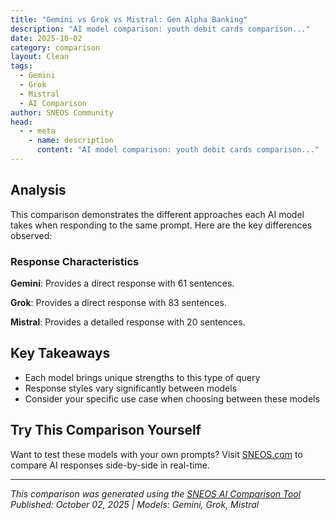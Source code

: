 ```yaml
---
title: "Gemini vs Grok vs Mistral: Gen Alpha Banking"
description: "AI model comparison: youth debit cards comparison..."
date: 2025-10-02
category: comparison
layout: Clean
tags:
  - Gemini
  - Grok
  - Mistral
  - AI Comparison
author: SNEOS Community
head:
  - - meta
    - name: description
      content: "AI model comparison: youth debit cards comparison..."
---
```


<ChatComparison
  title="Gemini vs Grok vs Mistral: Gen Alpha Banking"
  prompt="youth debit cards comparison"
  :responses='{
    "Gemini": "Okay, let\u0027s compare youth debit cards.  To give you the best comparison, I need a little more information about what you\u0027re looking for.  However, I can provide a general overview of common factors and popular card options:\n\n**Factors to Consider When Choosing a Youth Debit Card:**\n\n*   **Age Requirements:** What is the minimum age to get the card?  Some are available as young as 6, while others start around 13.\n\n*   **Fees:**\n    *   **Monthly Fees:**  Many cards are moving away from monthly fees, but it\u0027s still something to check.\n    *   **ATM Fees:**  Are there fees for using ATMs outside of the network?\n    *   **Overdraft Fees:**  Crucially, many youth debit cards *do not* allow overdrafts, which can be a major benefit. Check if the card allows overdraft and associated fees.\n    *   **Foreign Transaction Fees:**  Relevant if the card will be used internationally.\n    *   **Replacement Card Fees:**\n\n*   **Spending Limits:** Daily or monthly spending limits are common and can help manage finances.  Consider ATM withdrawal limits as well.\n\n*   **Parental Controls:** This is a HUGE factor. Look for features like:\n    *   **Spending Limits:** Set daily, weekly, or monthly limits.\n    *   **Spending Categories:** Restrict spending at certain types of merchants (e.g., fast food, online gaming).\n    *   **Location Tracking:** Some apps allow you to see where the card is being used.\n    *   **Real-time Notifications:**  Receive alerts when the card is used.\n    *   **Card Lock/Unlock:**  The ability to instantly lock the card if it\u0027s lost or stolen.\n    *   **Transaction Monitoring:**  View all transactions and account balances.\n    *   **Allowance Automation:** Set up recurring allowance payments.\n    *   **Chores \u0026 Rewards:**  Some apps integrate chore tracking and allow you to reward kids for completing tasks.\n\n*   **Educational Features:** Some cards and apps include tools to teach kids about budgeting, saving, and investing.\n\n*   **FDIC Insurance:** Make sure the card is FDIC-insured (or equivalent coverage for credit unions). This protects your money up to $250,000 per depositor, per insured bank.\n\n*   **Mobile App:** The app is the central hub for managing the card, so it should be user-friendly and feature-rich.  Consider both the parent\u0027s and the child\u0027s perspectives when evaluating the app.\n\n*   **Security:**  Look for cards with strong security features, like fraud monitoring and the ability to easily report a lost or stolen card.\n\n*   **Reload Options:** How easy is it to add money to the card? Options include:\n    *   Bank transfer\n    *   Debit card transfer\n    *   Direct deposit (if the child has a job)\n    *   Cash reload at retail locations (may incur fees)\n\n*   **Customer Support:**  How easy is it to get help if you have a problem?\n\n**Popular Youth Debit Card Options (General Overview):**\n\n*   **Greenlight:**  One of the most popular options.  Strong parental controls, educational features, chore tracking, and investment options (for older teens with parental approval).  Subscription fee.\n\n*   **BusyKid:** Focuses on chore tracking and allowance automation.  Kids can earn, save, share, and invest. Subscription fee.\n\n*   **GoHenry:**  Solid parental controls, spending limits, and real-time notifications. Customizable cards. Subscription fee.\n\n*   **Step:** Combines a secured credit card (for building credit) with a spending account.  No interest or fees.  Requires a parent or guardian to be a co-signer.\n\n*   **Chase First Banking:** Designed for Chase customers.  Good parental controls and no monthly fee. Requires a linked Chase checking account.\n\n*   **Capital One MONEY Teen Checking Account:**  Good for teens and pre-teens. No monthly fee, and it earns interest.  Requires a parent or guardian to be a co-signer.\n\n*   **Copper:** Debit card and app designed to teach teens about money. Parental controls and educational resources.\n\n*   **Akouba:** Debit card and app to help kids and teens manage their finances. Parents can set spending limits, track spending and set tasks to earn money.\n\n**Comparison Table (General - Specifics Will Vary):**\n\n| Feature              | Greenlight        | BusyKid          | GoHenry         | Step               | Chase First Banking | Capital One MONEY | Copper             | Akouba             |\n|-----------------------|-------------------|-------------------|-------------------|--------------------|----------------------|----------------------|--------------------|--------------------|\n| **Monthly Fee**      | Yes              | Yes              | Yes              | No                 | No                   | No                   | Possible          | Possible             |\n| **Parental Controls** | Excellent         | Good             | Excellent         | Good               | Good                | Good                | Good                | Good                |\n| **Age Range**         | Varies          | Varies          | Varies          | Varies             | Varies              | Varies              | Varies          | Varies          |\n| **Educational Tools** | Yes              | Yes              | Yes              | Limited            | Limited             | Limited            | Yes          | Yes          |\n| **Chores/Allowance**  | Yes              | Yes              | Yes              | No                 | No                   | No                   | Possible          | Yes             |\n| **Investment Options**| Yes (Higher Tier)| Yes              | No               | No                 | No                   | No                   | No                | No                |\n\n**To give you a more tailored recommendation, please tell me:**\n\n*   **What is the age(s) of the child(ren) who will be using the card?**\n*   **What are your most important priorities in a youth debit card (e.g., low fees, strong parental controls, educational features)?**\n*   **Do you already bank with a particular institution (e.g., Chase, Capital One)?**\n*   **Are you interested in investment options for older teens?**\n\nOnce I have this information, I can provide a more detailed and relevant comparison.\n",
    "Grok": "Comparing youth debit cards can help parents and young users choose the best option based on features, fees, parental controls, and educational tools. Youth debit cards are typically designed for children and teens under 18, often linked to a parent\u2019s account, and aim to teach financial responsibility. Below is a comparison of some popular youth debit cards in the U.S. and their key features. Note that offerings can vary by region and may change over time, so always check the latest terms on the provider\u0027s website. I\u2019ll focus on widely recognized options like Greenlight, GoHenry, Current, and Step.\n\n### 1. Greenlight\n- **Target Age**: 8-18 years\n- **Monthly Fee**: $4.99-$14.98 (depending on plan; Greenlight Core is $4.99, Greenlight Max and Infinity are higher with added benefits)\n- **Key Features**:\n  - Strong parental controls: Set spending limits, block specific stores, and receive real-time transaction alerts.\n  - Chore management: Link allowance to completed chores.\n  - Savings goals and interest: Kids can earn up to 5% on savings (with higher-tier plans).\n  - Investing options: Greenlight Max and Infinity allow fractional stock investments for financial education.\n  - Customizable debit card with child\u2019s photo (for a fee).\n- **ATM Fees**: $0 for in-network ATMs; fees may apply for out-of-network.\n- **Pros**:\n  - Comprehensive financial education tools.\n  - Flexible plans with added perks like identity theft protection (higher tiers).\n- **Cons**:\n  - Monthly subscription cost can add up.\n  - Replacement card fee ($3.50 unless on higher plans).\n\n### 2. GoHenry\n- **Target Age**: 6-18 years\n- **Monthly Fee**: $4.99 per child (first month often free with promotions)\n- **Key Features**:\n  - Parental controls: Set spending rules, block/unblock card, and monitor transactions.\n  - Money Missions: Interactive financial literacy lessons and quizzes.\n  - Custom cards: Kids can personalize their card design.\n  - Allowance automation: Schedule regular deposits.\n- **ATM Fees**: $1.50 per withdrawal in the U.S.; additional fees may apply internationally.\n- **Pros**:\n  - Strong focus on financial education with engaging content.\n  - Easy-to-use app for both parents and kids.\n- **Cons**:\n  - No interest on savings or investing features.\n  - Fees for ATM use and card replacement ($3.99).\n\n### 3. Current (Teen Banking)\n- **Target Age**: 13-17 years (requires parental consent)\n- **Monthly Fee**: $0 (no subscription fee)\n- **Key Features**:\n  - No minimum balance or overdraft fees.\n  - Early direct deposit: Get paid up to 2 days faster.\n  - Spending insights: Track spending habits via the app.\n  - Limited parental controls compared to others; parent must co-own the account.\n- **ATM Fees**: $0 at over 40,000 Allpoint ATMs; out-of-network fees apply.\n- **Pros**:\n  - Free to use with no monthly cost.\n  - Good for older teens who want independence.\n- **Cons**:\n  - Fewer parental controls and educational tools.\n  - No savings interest or chore features.\n\n### 4. Step\n- **Target Age**: 13-18 years (parental sponsorship required)\n- **Monthly Fee**: $0 (no subscription fee)\n- **Key Features**:\n  - Builds credit history: Reports positive payment behavior to credit bureaus (unique feature).\n  - No fees for overdrafts, minimum balance, or maintenance.\n  - Savings goals: Helps teens set and track financial targets.\n  - Parental oversight: Parents can monitor activity and fund the account.\n- **ATM Fees**: $0 at over 30,000 ATMs; out-of-network fees apply.\n- **Pros**:\n  - Free to use with credit-building potential.\n  - Focus on financial independence for teens.\n- **Cons**:\n  - Limited parental controls compared to Greenlight or GoHenry.\n  - No educational games or chore tracking.\n\n### Comparison Table\n\n| Feature              | Greenlight              | GoHenry             | Current            | Step              |\n|----------------------|-------------------------|---------------------|--------------------|-------------------|\n| **Target Age**       | 8-18                   | 6-18               | 13-17             | 13-18            |\n| **Monthly Fee**      | $4.99-$14.98          | $4.99/child        | $0                | $0               |\n| **Parental Controls**| Strong (limits, alerts)| Strong (limits, alerts) | Moderate         | Moderate         |\n| **Financial Education** | Savings, investing   | Money Missions     | Basic tracking    | Savings goals    |\n| **ATM Fees**         | $0 in-network         | $1.50/withdrawal   | $0 in-network     | $0 in-network    |\n| **Unique Feature**   | Investing options     | Custom card designs| Early payday      | Credit building  |\n| **Card Replacement Fee** | $3.50 (free on higher plans) | $3.99         | Varies            | $5               |\n\n### Key Considerations When Choosing\n1. **Age of Child**: Younger kids (under 13) may benefit more from GoHenry or Greenlight due to stricter parental controls and educational content. Older teens might prefer Step or Current for more independence.\n2. **Cost**: If budget is a concern, Current and Step are fee-free, while Greenlight and GoHenry offer more features for a monthly cost.\n3. **Parental Oversight**: Greenlight and GoHenry excel in detailed controls and notifications, ideal for parents wanting close monitoring.\n4. **Financial Education**: Greenlight offers savings interest and investing, while GoHenry focuses on interactive lessons. Step emphasizes credit-building, which is rare for this age group.\n5. **Additional Needs**: Consider if features like chore tracking (Greenlight) or early credit history (Step) align with your goals.\n\n### Recommendation\n- **Best Overall for Younger Kids**: Greenlight \u2013 Comprehensive tools, savings incentives, and parental controls.\n- **Best for Budget-Conscious Families**: Step or Current \u2013 No fees and still offers basic teen banking features.\n- **Best for Financial Literacy**: GoHenry \u2013 Engaging lessons for younger children.\n- **Best for Teens Building Credit**: Step \u2013 Unique credit-building feature for future financial health.\n\nAlways review the latest terms, fee structures, and security features (like FDIC insurance on linked accounts) before signing up. Many of these services offer free trials or first-month-free promotions, so you can test them out. If you\u2019re in a specific region or looking for a local bank option, let me know, and I can research additional youth debit cards tailored to your area! Which features matter most to you?",
    "Mistral": "Choosing the right youth debit card can help young people learn about financial responsibility while providing them with a convenient way to manage their money. Here\u0027s a comparison of some popular youth debit cards:\n\n### 1. **Greenlight**\n- **Age Range**: 6-18 years\n- **Fees**: $4.99 per month for up to 5 kids\n- **Features**:\n  - Parental controls for spending limits and categories\n  - Educational content on financial literacy\n  - Savings and investment options\n  - Real-time alerts and transaction monitoring\n\n### 2. **FamZoo**\n- **Age Range**: All ages\n- **Fees**: $5.99 per month for up to 4 cards\n- **Features**:\n  - Parental controls for spending and saving\n  - Allowance and chore management\n  - Financial education tools\n  - Customizable card designs\n\n### 3. **Current**\n- **Age Range**: 13-18 years\n- **Fees**: $36 per year\n- **Features**:\n  - Parental controls for spending limits and categories\n  - Savings goals and round-up savings\n  - Financial education tools\n  - Real-time alerts and transaction monitoring\n\n### 4. **GoHenry**\n- **Age Range**: 6-18 years\n- **Fees**: $3.99 per month\n- **Features**:\n  - Parental controls for spending limits and categories\n  - Savings goals and round-up savings\n  - Financial education tools\n  - Real-time alerts and transaction monitoring\n\n### 5. **BusyKid**\n- **Age Range**: All ages\n- **Fees**: $3.99 per month for up to 5 kids\n- **Features**:\n  - Parental controls for spending and saving\n  - Allowance and chore management\n  - Financial education tools\n  - Investment options\n\n### 6. **Step**\n- **Age Range**: 13-18 years\n- **Fees**: Free\n- **Features**:\n  - Parental controls for spending limits and categories\n  - Savings goals and round-up savings\n  - Financial education tools\n  - Real-time alerts and transaction monitoring\n\n### 7. **Copper**\n- **Age Range**: 13-18 years\n- **Fees**: Free\n- **Features**:\n  - Parental controls for spending limits and categories\n  - Savings goals and round-up savings\n  - Financial education tools\n  - Real-time alerts and transaction monitoring\n\n### Key Considerations:\n- **Fees**: Some cards have monthly or annual fees, while others are free.\n- **Parental Controls**: Look for features that allow parents to set spending limits and monitor transactions.\n- **Educational Tools**: Many cards offer financial education resources to help kids learn about money management.\n- **Savings Options**: Some cards include savings goals and investment options to encourage saving.\n- **Age Range**: Ensure the card is suitable for the age of the child.\n\n### Conclusion:\nEach of these youth debit cards offers unique features and benefits. The best choice depends on your specific needs, such as budget, parental control preferences, and the age of the child. It\u0027s also a good idea to read reviews and check for any additional fees or limitations before making a decision."
  }'
  published-date="09:07"
/>

## Analysis

This comparison demonstrates the different approaches each AI model takes when responding to the same prompt. Here are the key differences observed:

### Response Characteristics

**Gemini**: Provides a direct response with 61 sentences. 

**Grok**: Provides a direct response with 83 sentences. 

**Mistral**: Provides a detailed response with 20 sentences. 

## Key Takeaways

- Each model brings unique strengths to this type of query
- Response styles vary significantly between models
- Consider your specific use case when choosing between these models

## Try This Comparison Yourself

Want to test these models with your own prompts? Visit [SNEOS.com](https://sneos.com) to compare AI responses side-by-side in real-time.

---

*This comparison was generated using the [SNEOS AI Comparison Tool](https://sneos.com)*
*Published: October 02, 2025 | Models: Gemini, Grok, Mistral*
